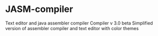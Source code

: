 # JASM-compiler
Text editor and java assembler compiler
Compiler v 3.0 beta
Simplified version of assembler compiler and text editor with color themes
